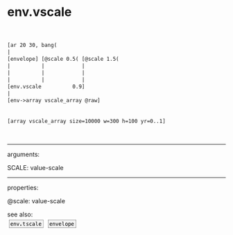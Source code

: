# env.vscale

```


[ar 20 30, bang(
|
[envelope] [@scale 0.5( [@scale 1.5(
|          |            |
|          |            |
|          |            |
[env.vscale          0.9]
|
[env->array vscale_array @raw]


[array vscale_array size=10000 w=300 h=100 yr=0..1]

            
```
---
arguments:

SCALE: value-scale<br>

---
properties:

@scale: value-scale<br>

see also:<br>
![env.tscale](img/object_env.tscale.png)
![envelope](img/object_envelope.png)
